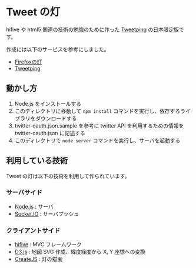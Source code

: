 # Tweet の灯

hifive や html5 関連の技術の勉強のために作った
[Tweetping](http://www.tweetping.net/) の日本限定版です。


作成には以下のサービスを参考にしました。

- [Firefoxの灯](http://tomoshibi.mozilla.jp/)
- [Tweetping](http://www.tweetping.net/)


## 動かし方

1. Node.js をインストールする
2. このディレクトリに移動して `npm install` コマンドを実行し、依存するライブラリをダウンロードする
3. twitter-oauth.json.sample を参考に twitter API を利用するための情報を twitter-oauth.json に記述する
4. このディレクトリで `node server` コマンドを実行し、サーバを起動する


## 利用している技術

Tweet の灯は以下の技術を利用して作られています。

### サーバサイド

- [Node.js](http://nodejs.org/) : サーバ
- [Socket.IO](http://socket.io/) : サーバプッシュ

### クライアントサイド

- [hifive](http://www.htmlhifive.com/conts/web/view/Main/WebHome) : MVC フレームワーク
- [D3.js](http://d3js.org/) : 地図 SVG 作成、緯度経度から X, Y 座標への変換
- [CreateJS](http://www.createjs.com/#!/CreateJS) : 灯の描画

